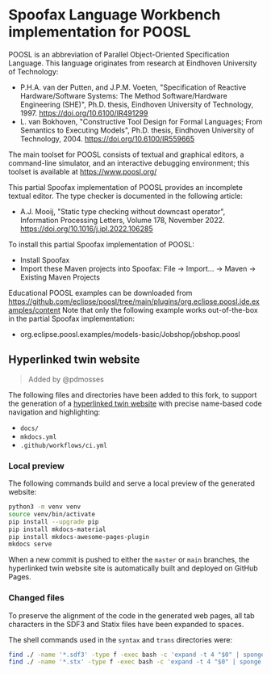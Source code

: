 # Spoofax Language Workbench implementation for POOSL

POOSL is an abbreviation of Parallel Object-Oriented Specification Language. This language originates from research at Eindhoven University of Technology:
* P.H.A. van der Putten, and J.P.M. Voeten, "Specification of Reactive Hardware/Software Systems: The Method Software/Hardware Engineering (SHE)", Ph.D. thesis, Eindhoven University of Technology, 1997. https://doi.org/10.6100/IR491299
* L. van Bokhoven, "Constructive Tool Design for Formal Languages; From Semantics to Executing Models", Ph.D. thesis, Eindhoven University of Technology, 2004. https://doi.org/10.6100/IR559665

The main toolset for POOSL consists of textual and graphical editors, a command-line simulator, and an interactive debugging environment; this toolset is available at https://www.poosl.org/

This partial Spoofax implementation of POOSL provides an incomplete textual editor. The type checker is documented in the following article:
* A.J. Mooij, "Static type checking without downcast operator", Information Processing Letters, Volume 178, November 2022. https://doi.org/10.1016/j.ipl.2022.106285

To install this partial Spoofax implementation of POOSL:
* Install Spoofax
* Import these Maven projects into Spoofax: File -> Import... -> Maven -> Existing Maven Projects

Educational POOSL examples can be downloaded from https://github.com/eclipse/poosl/tree/main/plugins/org.eclipse.poosl.ide.examples/content
Note that only the following example works out-of-the-box in the partial Spoofax implementation:
* org.eclipse.poosl.examples/models-basic/Jobshop/jobshop.poosl

## Hyperlinked twin website

> Added by @pdmosses

The following files and directories have been added to this fork,
to support the generation of a [hyperlinked twin website]
with precise name-based code navigation and highlighting:

- `docs/`
- `mkdocs.yml`
- `.github/workflows/ci.yml`

[hyperlinked twin website]: https://pdmosses.github.io/metaborg-poosl/

### Local preview

The following commands build and serve a local preview of the generated website:

```sh
python3 -m venv venv
source venv/bin/activate
pip install --upgrade pip
pip install mkdocs-material
pip install mkdocs-awesome-pages-plugin
mkdocs serve
```

When a new commit is pushed to either the `master` or `main` branches,
the hyperlinked twin website site is automatically built and deployed on GitHub Pages.
 
### Changed files

To preserve the alignment of the code in the generated web pages,
all tab characters in the SDF3 and Statix files have been expanded to spaces.

The shell commands used in the `syntax` and `trans` directories were:

```sh
find ./ -name '*.sdf3' -type f -exec bash -c 'expand -t 4 "$0" | sponge "$0"' {} \;
find ./ -name '*.stx' -type f -exec bash -c 'expand -t 4 "$0" | sponge "$0"' {} \;
```

